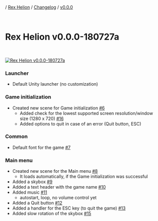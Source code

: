 / [Rex Helion](../../../) / [Changelog](../../) / [v0.0.0](../)

<br>

# Rex Helion v0.0.0-180727a

<br>

[![Rex Helion v0.0.0-180727a](http://img.youtube.com/vi/JeXl8xu3i_o/0.jpg)](http://www.youtube.com/watch?v=JeXl8xu3i_o "Rex Helion v0.0.0-180727a")

### Launcher

- Default Unity launcher (no customization)

### Game initialization

- Created new scene for Game initialization [#6](https://github.com/TaidanaKage/RexHelion/issues/6)
  - Added check for the lowest supported screen resolution/window size (1280 x 720) [#16](https://github.com/TaidanaKage/RexHelion/issues/16)
  - Added options to quit in case of an error (Quit button, ESC)

### Common
- Default font for the game [#7](https://github.com/TaidanaKage/RexHelion/issues/7)

### Main menu
- Created new scene for the Main menu [#8](https://github.com/TaidanaKage/RexHelion/issues/8)
  - It loads automatically, if the Game initialization was successful
- Added a skybox [#9](https://github.com/TaidanaKage/RexHelion/issues/9)
- Added a text header with the game name [#10](https://github.com/TaidanaKage/RexHelion/issues/10)
- Added music [#11](https://github.com/TaidanaKage/RexHelion/issues/11)
  - autostart, loop, no volume control yet
- Added a Quit button [#12](https://github.com/TaidanaKage/RexHelion/issues/12)
- Added a handler for the ESC key (to quit the game) [#13](https://github.com/TaidanaKage/RexHelion/issues/13)
- Added slow rotation of the skybox [#15](https://github.com/TaidanaKage/RexHelion/issues/15)
